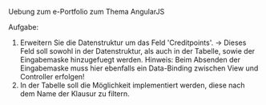 Uebung zum e-Portfolio zum Thema AngularJS

Aufgabe:
1. Erweitern Sie die Datenstruktur um das Feld 'Creditpoints'.
		-> Dieses Feld soll sowohl in der Datenstruktur, als auch in der Tabelle, sowie der Eingabemaske hinzugefuegt werden.
		Hinweis: Beim Absenden der Eingabemaske muss hier ebenfalls ein Data-Binding zwischen View und Controller erfolgen!
2. In der Tabelle soll die Möglichkeit implementiert werden, diese nach dem Name der Klausur zu filtern.
